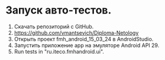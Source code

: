 # Запуск авто-тестов.
1. Скачать репозиторий с GitHub.
2. https://github.com/vmantsevich/Diploma-Netology
3. Открыть проект fmh_android_15_03_24 в AndroidStudio.
4. Запустить приложение app на эмуляторе Android API 29.
5. Run tests in "ru.iteco.fmhandroid.ui".
